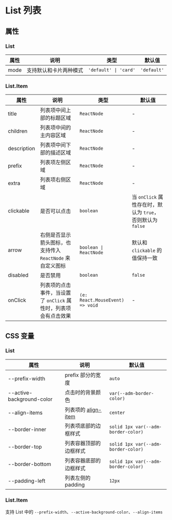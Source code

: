 # List 列表

<code src="./demos/demo1.tsx"></code>

## 属性

### List

| 属性 | 说明                   | 类型                  | 默认值      |
| ---- | ---------------------- | --------------------- | ----------- |
| mode | 支持默认和卡片两种模式 | `'default' \| 'card'` | `'default'` |

### List.Item

| 属性        | 说明                                                            | 类型                            | 默认值                                                     |
| ----------- | --------------------------------------------------------------- | ------------------------------- | ---------------------------------------------------------- |
| title       | 列表项中间上部的标题区域                                        | `ReactNode`                     | -                                                          |
| children    | 列表项中间的主内容区域                                          | `ReactNode`                     | -                                                          |
| description | 列表项中间下部的描述区域                                        | `ReactNode`                     | -                                                          |
| prefix      | 列表项左侧区域                                                  | `ReactNode`                     | -                                                          |
| extra       | 列表项右侧区域                                                  | `ReactNode`                     | -                                                          |
| clickable   | 是否可以点击                                                    | `boolean`                       | 当 `onClick` 属性存在时，默认为 `true`，否则默认为 `false` |
| arrow       | 右侧是否显示箭头图标，也支持传入 `ReactNode` 来自定义图标       | `boolean \| ReactNode`          | 默认和 `clickable` 的值保持一致                            |
| disabled    | 是否禁用                                                        | `boolean`                       | `false`                                                    |
| onClick     | 列表项的点击事件，当设置了 `onClick` 属性时，列表项会有点击效果 | `(e: React.MouseEvent) => void` | -                                                          |

## CSS 变量

### List

| 属性                      | 说明                                                                                | 默认值                              |
| ------------------------- | ----------------------------------------------------------------------------------- | ----------------------------------- |
| --prefix-width            | prefix 部分的宽度                                                                   | `auto`                              |
| --active-background-color | 点击时的背景颜色                                                                    | `var(--adm-border-color)`           |
| --align-items             | 列表项的 [align-item](https://developer.mozilla.org/en-US/docs/Web/CSS/align-items) | `center`                            |
| --border-inner            | 列表项底部的边框样式                                                                | `solid 1px var(--adm-border-color)` |
| --border-top              | 列表容器顶部的边框样式                                                              | `solid 1px var(--adm-border-color)` |
| --border-bottom           | 列表容器底部的边框样式                                                              | `solid 1px var(--adm-border-color)` |
| --padding-left            | 列表左侧的 padding                                                                  | `12px`                              |

### List.Item

支持 List 中的 `--prefix-width`、`--active-background-color`、`--align-items`
